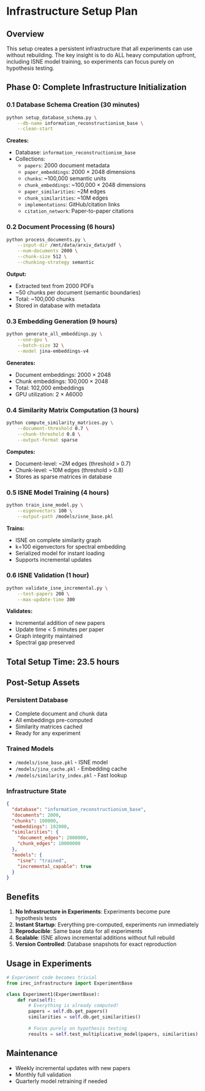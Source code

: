 # Infrastructure Setup Plan

## Overview

This setup creates a persistent infrastructure that all experiments can use without rebuilding. The key insight is to do ALL heavy computation upfront, including ISNE model training, so experiments can focus purely on hypothesis testing.

## Phase 0: Complete Infrastructure Initialization

### 0.1 Database Schema Creation (30 minutes)
```bash
python setup_database_schema.py \
    --db-name information_reconstructionism_base \
    --clean-start
```

**Creates:**
- Database: `information_reconstructionism_base`
- Collections:
  - `papers`: 2000 document metadata
  - `paper_embeddings`: 2000 × 2048 dimensions
  - `chunks`: ~100,000 semantic units  
  - `chunk_embeddings`: ~100,000 × 2048 dimensions
  - `paper_similarities`: ~2M edges
  - `chunk_similarities`: ~10M edges
  - `implementations`: GitHub/citation links
  - `citation_network`: Paper-to-paper citations

### 0.2 Document Processing (6 hours)
```bash
python process_documents.py \
    --input-dir /mnt/data/arxiv_data/pdf \
    --num-documents 2000 \
    --chunk-size 512 \
    --chunking-strategy semantic
```

**Output:**
- Extracted text from 2000 PDFs
- ~50 chunks per document (semantic boundaries)
- Total: ~100,000 chunks
- Stored in database with metadata

### 0.3 Embedding Generation (9 hours)
```bash
python generate_all_embeddings.py \
    --use-gpu \
    --batch-size 32 \
    --model jina-embeddings-v4
```

**Generates:**
- Document embeddings: 2000 × 2048
- Chunk embeddings: 100,000 × 2048
- Total: 102,000 embeddings
- GPU utilization: 2 × A6000

### 0.4 Similarity Matrix Computation (3 hours)
```bash
python compute_similarity_matrices.py \
    --document-threshold 0.7 \
    --chunk-threshold 0.8 \
    --output-format sparse
```

**Computes:**
- Document-level: ~2M edges (threshold > 0.7)
- Chunk-level: ~10M edges (threshold > 0.8)
- Stores as sparse matrices in database

### 0.5 ISNE Model Training (4 hours)
```bash
python train_isne_model.py \
    --eigenvectors 100 \
    --output-path /models/isne_base.pkl
```

**Trains:**
- ISNE on complete similarity graph
- k=100 eigenvectors for spectral embedding
- Serialized model for instant loading
- Supports incremental updates

### 0.6 ISNE Validation (1 hour)
```bash
python validate_isne_incremental.py \
    --test-papers 200 \
    --max-update-time 300
```

**Validates:**
- Incremental addition of new papers
- Update time < 5 minutes per paper
- Graph integrity maintained
- Spectral gap preserved

## Total Setup Time: 23.5 hours

## Post-Setup Assets

### Persistent Database
- Complete document and chunk data
- All embeddings pre-computed
- Similarity matrices cached
- Ready for any experiment

### Trained Models
- `/models/isne_base.pkl` - ISNE model
- `/models/jina_cache.pkl` - Embedding cache
- `/models/similarity_index.pkl` - Fast lookup

### Infrastructure State
```json
{
  "database": "information_reconstructionism_base",
  "documents": 2000,
  "chunks": 100000,
  "embeddings": 102000,
  "similarities": {
    "document_edges": 2000000,
    "chunk_edges": 10000000
  },
  "models": {
    "isne": "trained",
    "incremental_capable": true
  }
}
```

## Benefits

1. **No Infrastructure in Experiments**: Experiments become pure hypothesis tests
2. **Instant Startup**: Everything pre-computed, experiments run immediately
3. **Reproducible**: Same base data for all experiments
4. **Scalable**: ISNE allows incremental additions without full rebuild
5. **Version Controlled**: Database snapshots for exact reproduction

## Usage in Experiments

```python
# Experiment code becomes trivial
from irec_infrastructure import ExperimentBase

class Experiment1(ExperimentBase):
    def run(self):
        # Everything is already computed!
        papers = self.db.get_papers()
        similarities = self.db.get_similarities()
        
        # Focus purely on hypothesis testing
        results = self.test_multiplicative_model(papers, similarities)
```

## Maintenance

- Weekly incremental updates with new papers
- Monthly full validation
- Quarterly model retraining if needed